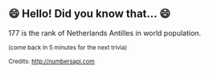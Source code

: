 ## 😄 Hello! Did you know that... 😄
177 is the rank of Netherlands Antilles in world population.

<sup>(come back in 5 minutes for the next trivia)</sup>


<sup>Credits: http://numbersapi.com</sup>

